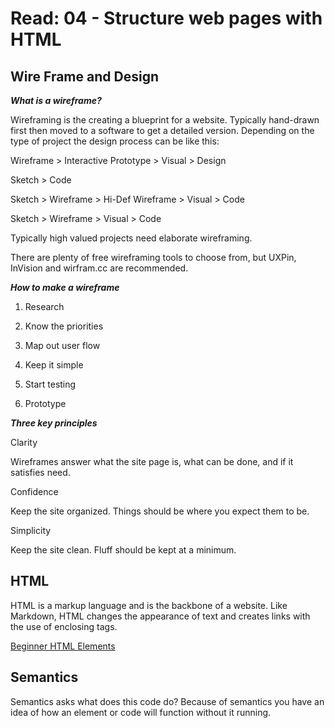 # Read: 04 - Structure web pages with HTML

## Wire Frame and Design

___What is a wireframe?___

Wireframing is the creating a blueprint for a website. Typically hand-drawn first then moved to a software to get a detailed version. 
Depending on the type of project the design process can be like this:

Wireframe > Interactive Prototype > Visual > Design

Sketch > Code

Sketch > Wireframe > Hi-Def Wireframe > Visual > Code

Sketch > Wireframe > Visual > Code

Typically high valued projects need elaborate wireframing.

There are plenty of free wireframing tools to choose from, but UXPin, InVision and wirfram.cc are recommended. 

___How to make a wireframe___

1. Research
 
2. Know the priorities
 
3. Map out user flow

4. Keep it simple
 
5. Start testing

6. Prototype

___Three key principles___ 

Clarity

Wireframes answer what the site page is, what can be done, and if it satisfies need. 

Confidence

Keep the site organized. Things should be where you expect them to be.

Simplicity

Keep the site clean. Fluff should be kept at a minimum.

## HTML

HTML is a markup language and is the backbone of a website. Like Markdown, HTML changes the appearance of text and creates links with the use of enclosing tags.  

[Beginner HTML Elements](https://html.com/)

## Semantics

Semantics asks what does this code do? Because of semantics you have an idea of how an element or code will function without it running. 
